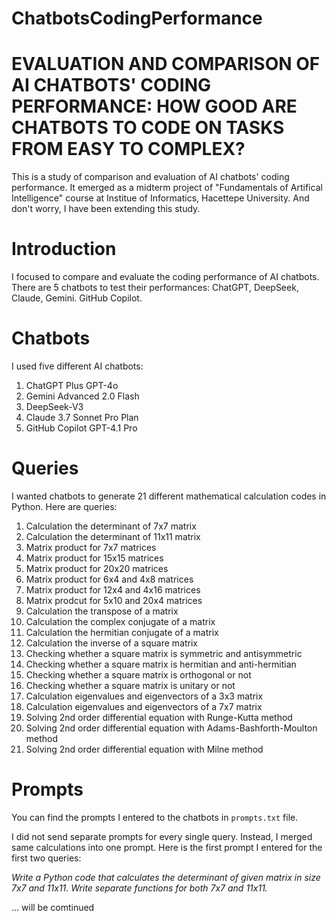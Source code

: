 # ChatbotsCodingPerformance
# EVALUATION AND COMPARISON OF AI CHATBOTS' CODING PERFORMANCE: HOW GOOD ARE CHATBOTS TO CODE ON TASKS FROM EASY TO COMPLEX?

This is a study of comparison and evaluation of AI chatbots' coding performance. It emerged as a midterm project of "Fundamentals of Artifical Intelligence" course at Institue of Informatics, Hacettepe University. And don't worry, I have been extending this study.

# Introduction

I focused to compare and evaluate the coding performance of AI chatbots. There are 5 chatbots to test their performances: ChatGPT, DeepSeek, Claude, Gemini. GitHub Copilot.

# Chatbots
I used five different AI chatbots:
1. ChatGPT Plus GPT-4o
2. Gemini Advanced 2.0 Flash
3. DeepSeek-V3
4. Claude 3.7 Sonnet Pro Plan
5. GitHub Copilot GPT-4.1 Pro

# Queries
I wanted chatbots to generate 21 different mathematical calculation codes in Python. Here are queries:
1. Calculation the determinant of 7x7 matrix
2. Calculation the determinant of 11x11 matrix
3. Matrix product for 7x7 matrices
4. Matrix product for 15x15 matrices
5. Matrix product for 20x20 matrices
6. Matrix product for 6x4 and 4x8 matrices
7. Matrix product for 12x4 and 4x16 matrices
8. Matrix prodcut for 5x10 and 20x4 matrices
9. Calculation the transpose of a matrix
10. Calculation the complex conjugate of a matrix
11. Calculation the hermitian conjugate of a matrix
12. Calculation the inverse of a square matrix
13. Checking whether a square matrix is symmetric and antisymmetric
14. Checking whether a square matrix is hermitian and anti-hermitian
15. Checking whether a square matrix is orthogonal or not
16. Checking whether a square matrix is unitary or not
17. Calculation eigenvalues and eigenvectors of a 3x3 matrix
18. Calculation eigenvalues and eigenvectors of a 7x7 matrix
19. Solving 2nd order differential equation with Runge-Kutta method
20. Solving 2nd order differential equation with Adams-Bashforth-Moulton method
21. Solving 2nd order differential equation with Milne method

# Prompts
You can find the prompts I entered to the chatbots in `prompts.txt` file.

I did not send separate prompts for every single query. Instead, I merged same calculations into one prompt. Here is the first prompt I entered for the first two queries:

<i>Write a Python code that calculates the determinant of given matrix in size 7x7 and 11x11. Write separate functions for both 7x7 and 11x11.</i>

... will be comtinued
